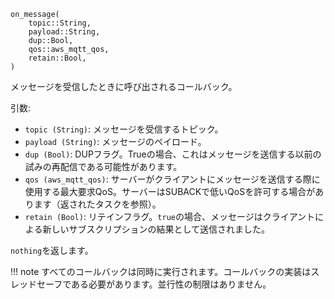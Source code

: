 ```
on_message(
    topic::String,
    payload::String,
    dup::Bool,
    qos::aws_mqtt_qos,
    retain::Bool,
)
```

メッセージを受信したときに呼び出されるコールバック。

引数:

  * `topic (String)`: メッセージを受信するトピック。
  * `payload (String)`: メッセージのペイロード。
  * `dup (Bool)`: DUPフラグ。Trueの場合、これはメッセージを送信する以前の試みの再配信である可能性があります。
  * `qos (aws_mqtt_qos)`: サーバーがクライアントにメッセージを送信する際に使用する最大要求QoS。サーバーはSUBACKで低いQoSを許可する場合があります（返されたタスクを参照）。
  * `retain (Bool)`: リテインフラグ。`true`の場合、メッセージはクライアントによる新しいサブスクリプションの結果として送信されました。

`nothing`を返します。

!!! note
    すべてのコールバックは同時に実行されます。コールバックの実装はスレッドセーフである必要があります。並行性の制限はありません。

